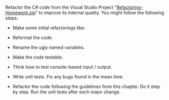 Refactor the C# code from the Visual Studio Project "[Refactoring-Homework.zip](https://github.com/BorislavIvanov/Telerik_Academy/tree/master/01.%20Programming/04.%20C%23%20High%20Quality%20Code/12.%20Refactoring/01.%20Refactoring%20-%20Task%20Files)" to improve its internal quality. You might follow the following steps:
 
 * Make some initial refactorings like:
  * Reformat the code.
  * Rename the ugly named variables.
  
 * Make the code testable.
  * Think how to test console-based input / output.
  
 * Write unit tests. Fix any bugs found in the mean time.

 * Refactor the code following the guidelines from this chapter. Do it step by step. Run the unit tests after each major change.
